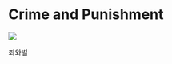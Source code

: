 # Crime and Punishment

![](https://webtoonscan.com/wp-content/uploads/2021/01/crime-and-punishment.jpg)


죄와벌
